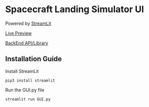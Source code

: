 # Spacecraft Landing Simulator UI
Powered by [StreamLit](https://github.com/streamlit/streamlit)

[Live Preview](https://simulation.n0ne1eft.info)

[BackEnd API/Library](https://github.com/SkymanOne/SpaceShuttleSimulator)

## Installation Guide
Install StreamLit
```
pip3 install streamlit
```
Run the GUI.py file
```
streamlit run GUI.py
```
